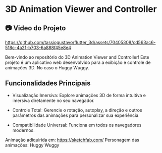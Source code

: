 # 3D Animation Viewer and Controller

## 📷 Video do Projeto

https://github.com/tassiogustavo/flutter_3d/assets/70405308/cd563ac6-518c-4a21-b703-6a888f45e8e4

Bem-vindo ao repositório do 3D Animation Viewer and Controller! Este projeto é um aplicativo web desenvolvido para a exibição e controle de animações 3D. No caso o Huggy Wuggy.

## Funcionalidades Principais
* Visualização Imersiva: Explore animações 3D de forma intuitiva e imersiva diretamente no seu navegador.

* Controle Total: Gerencie o rotação, autoplay, a direção e outros parâmetros das animações para personalizar sua experiência.

* Compatibilidade Universal: Funciona em todos os navegadores modernos.


Animação adiquirida em: https://sketchfab.com/
Personagem das animações: Huggy Wuggy
